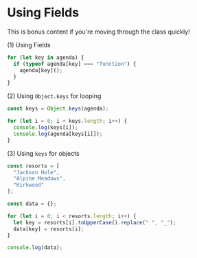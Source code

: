 # Using Fields

This is bonus content if you're moving through the class quickly!

(1) Using Fields

```javascript
for (let key in agenda) {
  if (typeof agenda[key] === "function") {
    agenda[key]();
  }
}
```

(2) Using `Object.keys` for looping

```javascript
const keys = Object.keys(agenda);

for (let i = 0; i < keys.length; i++) {
  console.log(keys[i]);
  console.log(agenda[keys[i]]);
}
```

(3) Using `keys` for objects

```javascript
const resorts = [
  "Jackson Hole",
  "Alpine Meadows",
  "Kirkwood"
];

const data = {};

for (let i = 0; i < resorts.length; i++) {
  let key = resorts[i].toUpperCase().replace(" ", "_");
  data[key] = resorts[i];
}

console.log(data);
```
